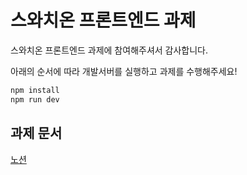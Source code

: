 # 스와치온 프론트엔드 과제

스와치온 프론트엔드 과제에 참여해주셔서 감사합니다.

아래의 순서에 따라 개발서버를 실행하고 과제를 수행해주세요!

```sh
npm install
npm run dev
```

## 과제 문서
[노션](https://swatchon.notion.site/FEATURE-1-quality-1b45904527478053bd78f903b4478452)